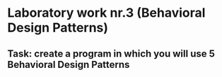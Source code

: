 # Laboratory work nr.3 (Behavioral Design Patterns)
## Task: create a program in which you will use 5 Behavioral Design Patterns


